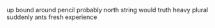 up bound around pencil probably north string would truth heavy plural suddenly ants fresh experience